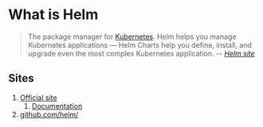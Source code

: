 # What is Helm

> The package manager for [Kubernetes](kubernetes.md). Helm helps you manage Kubernetes applications — Helm Charts help you define, install, and upgrade even the most complex Kubernetes application.
> -- *[Helm site](https://helm.sh)*

## Sites

1. [Official site](https://helm.sh/)
    1. [Documentation](https://helm.sh/docs/)
1. [github.com/helm/](https://github.com/helm/)
